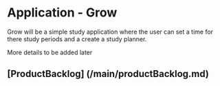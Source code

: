 # Application - Grow
Grow will be a simple study application where the user can set a time for there study periods and a create a study planner.

More details to be added later
## [ProductBacklog] (/main/productBacklog.md)